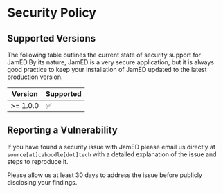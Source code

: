 # Security Policy

## Supported Versions

The following table outlines the current state of security support for JamED.By its nature, JamED is a very secure application, but it is always good practice to keep your installation of JamED updated to the latest production version.

| Version    | Supported          |
| -----------| ------------------ |
| >= 1.0.0   | :white_check_mark: |

## Reporting a Vulnerability

If you have found a security issue with JamED please email us directly at `source[at]caboodle[dot]tech` with a detailed explanation of the issue and steps to reproduce it.

Please allow us at least 30 days to address the issue before publicly disclosing your findings.
